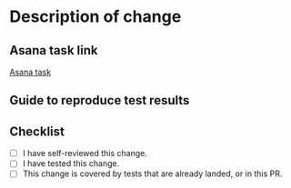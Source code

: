 # Description of change

<!-- Please provide a description of your change -->

## Asana task link

[Asana task](<!-- Enter task link here -->)

## Guide to reproduce test results

<!--
    Please help reviewers by including instructions
    on how to test this change
-->

## Checklist

- [ ] I have self-reviewed this change.
- [ ] I have tested this change.
- [ ] This change is covered by tests that are already landed, or in this PR.